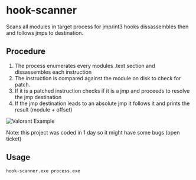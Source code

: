 # hook-scanner
Scans all modules in target process for jmp/int3 hooks dissassembles then and follows jmps to destination.

## Procedure
1. The process enumerates every modules .text section and dissassembles each instruction
2. The instruction is compared against the module on disk to check for patch.
3. If it is a patched instruction checks if it is a jmp and proceeds to resolve the jmp destination
4. If the jmp destination leads to an absolute jmp it follows it and prints the result (module + offset)

![Valorant Example](./example.PNG)

Note: this project was coded in 1 day so it might have some bugs (open ticket)<br />

## Usage

```hook-scanner.exe process.exe```
